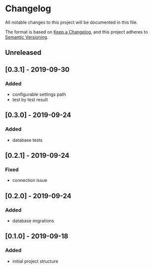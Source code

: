 # Changelog
All notable changes to this project will be documented in this file.

The format is based on [Keep a Changelog](https://keepachangelog.com/en/1.0.0/),
and this project adheres to [Semantic Versioning](https://semver.org/spec/v2.0.0.html).

## Unreleased

## [0.3.1] - 2019-09-30
### Added
- configurable settings path
- test by test result

## [0.3.0] - 2019-09-24
### Added
- database tests

## [0.2.1] - 2019-09-24
### Fixed
- connection issue

## [0.2.0] - 2019-09-24
### Added
- database migrations

## [0.1.0] - 2019-09-18
### Added
- initial project structure
